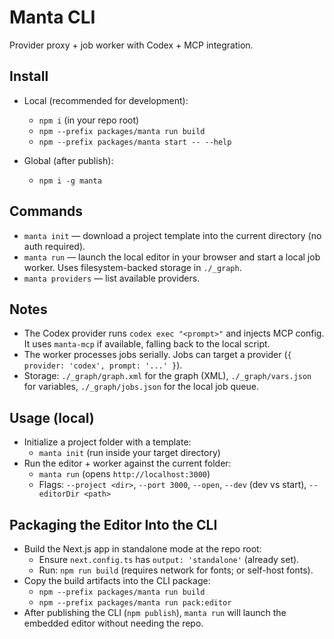 # Manta CLI

Provider proxy + job worker with Codex + MCP integration.

## Install

- Local (recommended for development):
  - `npm i` (in your repo root)
  - `npm --prefix packages/manta run build`
  - `npm --prefix packages/manta start -- --help`

- Global (after publish):
  - `npm i -g manta`

## Commands

- `manta init` — download a project template into the current directory (no auth required).
- `manta run` — launch the local editor in your browser and start a local job worker. Uses filesystem-backed storage in `./_graph`.
- `manta providers` — list available providers.

## Notes

- The Codex provider runs `codex exec "<prompt>"` and injects MCP config. It uses `manta-mcp` if available, falling back to the local script.
- The worker processes jobs serially. Jobs can target a provider (`{ provider: 'codex', prompt: '...' }`).
- Storage: `./_graph/graph.xml` for the graph (XML), `./_graph/vars.json` for variables, `./_graph/jobs.json` for the local job queue.

## Usage (local)

- Initialize a project folder with a template:
  - `manta init` (run inside your target directory)
- Run the editor + worker against the current folder:
  - `manta run` (opens `http://localhost:3000`)
  - Flags: `--project <dir>`, `--port 3000`, `--open`, `--dev` (dev vs start), `--editorDir <path>`

## Packaging the Editor Into the CLI

- Build the Next.js app in standalone mode at the repo root:
  - Ensure `next.config.ts` has `output: 'standalone'` (already set).
  - Run: `npm run build` (requires network for fonts; or self-host fonts).
- Copy the build artifacts into the CLI package:
  - `npm --prefix packages/manta run build`
  - `npm --prefix packages/manta run pack:editor`
- After publishing the CLI (`npm publish`), `manta run` will launch the embedded editor without needing the repo.
